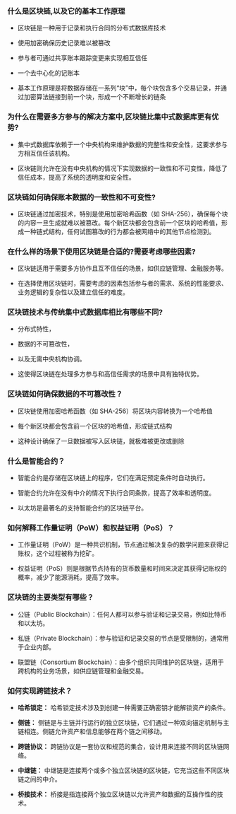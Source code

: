 ### **什么是区块链,以及它的基本工作原理**

* 区块链是一种用于记录和执行合同的分布式数据库技术

* 使用加密确保历史记录难以被篡改

* 参与者可通过共享账本跟踪变更来实现相互信任

* 一个去中心化的记账本

* 基本工作原理是将数据存储在一系列“块”中，每个块包含多个交易记录，并通过加密算法链接到前一个块，形成一个不断增长的链条



### **为什么在需要多方参与的解决方案中,区块链比集中式数据库更有优势?**

* 集中式数据库依赖于一个中央机构来维护数据的完整性和安全性，这要求参与方相互信任该机构。

* 区块链则允许在没有中央机构的情况下实现数据的一致性和不可变性，降低了信任成本，提高了系统的透明度和安全性。



### **区块链如何确保账本数据的一致性和不可变性?**

* 区块链通过加密技术，特别是使用加密哈希函数（如 SHA-256），确保每个块的内容一旦生成就难以被篡改。每个新区块都会包含前一个区块的哈希值，形成一种链式结构，任何试图篡改的行为都会被网络中的其他节点检测到。



### **在什么样的场景下使用区块链是合适的?需要考虑哪些因素?**

* 区块链适用于需要多方协作且互不信任的场景，如供应链管理、金融服务等。

* 在选择使用区块链时，需要考虑的因素包括参与者的需求、系统的性能要求、业务逻辑的复杂性以及建立信任的难度。



### **区块链技术与传统集中式数据库相比有哪些不同?**

* 分布式特性，

* 数据的不可篡改性，

* 以及无需中央机构协调。

* 这使得区块链在处理多方参与和高信任需求的场景中具有独特优势。



### **区块链如何确保数据的不可篡改性？**

* 区块链使用加密哈希函数（如 SHA-256）将区块内容转换为一个哈希值

* 每个新区块都会包含前一个区块的哈希值，形成链式结构

* 这种设计确保了一旦数据被写入区块链，就极难被更改或删除



### 什么是智能合约？

* 智能合约是存储在区块链上的程序，它们在满足预定条件时自动执行。

* 智能合约允许在没有中介的情况下执行合同条款，提高了效率和透明度。

* 以太坊是最著名的支持智能合约的区块链平台。



### 如何解释工作量证明（PoW）和权益证明（PoS）？

* 工作量证明（PoW）是一种共识机制，节点通过解决复杂的数学问题来获得记账权，这个过程被称为挖矿。

* 权益证明（PoS）则是根据节点持有的货币数量和时间来决定其获得记账权的概率，减少了能源消耗，提高了效率。



### 区块链的主要类型有哪些？

* 公链（Public Blockchain）：任何人都可以参与验证和记录交易，例如比特币和以太坊。

* 私链（Private Blockchain）：参与验证和记录交易的节点是受限制的，通常用于企业内部。

* 联盟链（Consortium Blockchain）：由多个组织共同维护的区块链，适用于跨机构的业务场景，如供应链管理和金融交易。



### 如何实现跨链技术？

* **哈希锁定：** 哈希锁定技术涉及到创建一种需要正确密钥才能解锁资产的条件。

* **侧链：** 侧链是与主链并行运行的独立区块链，它们通过一种双向锚定机制与主链相连。侧链允许资产和信息能够在两个链之间移动。

* **跨链协议：** 跨链协议是一套协议和规范的集合，设计用来连接不同的区块链网络。

* **中继链：** 中继链是连接两个或多个独立区块链的区块链，它充当这些不同区块链之间的中介。

* **桥接技术：** 桥接是指连接两个独立区块链以允许资产和数据的互操作性的技术。


